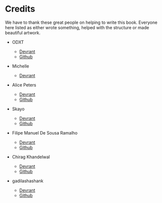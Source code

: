 # Credits

We have to thank these great people on helping to write this book. Everyone here listed as either wrote something, helped with the structure or made beautiful artwork.

- ODXT

  - [Devrant](https://devrant.com/users/ODXT)
  - [Github](https://github.com/ODXT)

- Michelle

  - [Devrant](https://devrant.com/users/Michelle)

- Alice Peters

  - [Devrant](https://devrant.com/users/Alice)
  - [Github](https://github.com/Parou)

- Skayo

  - [Devrant](https://devrant.com/users/Skayo)
  - [Github](https://github.com/Skayo)

- Filipe Manuel De Sousa Ramalho

  - [Devrant](https://devrant.com/users/FilipeRamalho)
  - [Github](https://github.com/FilipeRamalho)

- Chirag Khandelwal

  - [Devrant](https://devrant.com/users/Electrux)
  - [Github](https://github.com/Electrux)

- gadilashashank

  - [Devrant](https://devrant.com/users/silverstr)
  - [Github](https://github.com/gadilashashank)